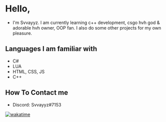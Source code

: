 # Hello,
- I'm Svvayyz. I am currently learning c++ development, csgo hvh god & adorable hvh owner, OOP fan. I also do some other projects for my own pleasure. 

## Languages I am familiar with
- C#
- LUA
- HTML, CSS, JS
- C++

## How To Contact me
- Discord: Svvayyz#7153

[![wakatime](https://wakatime.com/badge/user/018b24ba-b1d0-4d9c-b5a5-eed82d06ee18.svg)](https://wakatime.com/@018b24ba-b1d0-4d9c-b5a5-eed82d06ee18)
